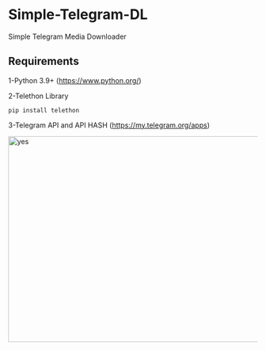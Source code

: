 # Simple-Telegram-DL
Simple Telegram Media Downloader

Requirements
------------
1-Python 3.9+ (https://www.python.org/)

2-Telethon Library

```
pip install telethon
```
3-Telegram API and API HASH (https://my.telegram.org/apps)

<img width="526" height="416" alt="yes" src="https://github.com/user-attachments/assets/3b6a854d-c04e-4572-8456-2f6831dbe22e" />
